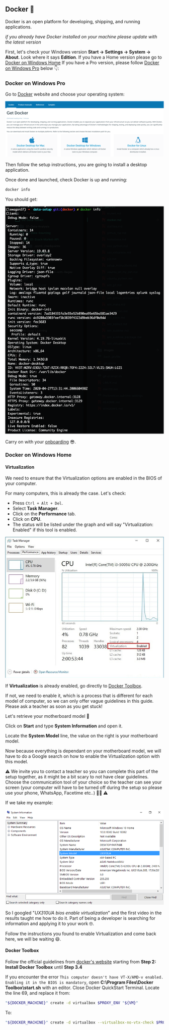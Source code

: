## Docker 🐋

Docker is an open platform for developing, shipping, and running applications.

_if you already have Docker installed on your machine please update with the latest version_

First, let's check your Windows version **Start → Settings → System → About**. Look where it says **Edition**.
If you have a Home version please go to [Docker on Windows Home](https://github.com/lewagon/data-setup/blob/master/WINDOWS.md#docker-on-windows-home)
If you have a Pro version, please follow [Docker on Windows Pro](https://github.com/lewagon/data-setup/blob/master/WINDOWS.md#docker-on-windows-pro) below 👇:

### Docker on Windows Pro

Go to [Docker](https://docs.docker.com/get-docker/) website and choose your operating system:

![](images/docker.png)

Then follow the setup instructions, you are going to install a desktop application.

Once done and launched, check Docker is up and running:

```bash
docker info
```

You should get:

![](images/docker_info.png)

Carry on with your [onboarding](https://github.com/lewagon/data-setup/blob/master/WINDOWS.md#alumni) 😎.

### Docker on Windows Home

#### Virtualization

We need to ensure that the Virtualization options are enabled in the BIOS of your computer.

For many computers, this is already the case. Let's check:

- Press `Ctrl + Alt + Del`.
- Select **Task Manager**.
- Click on the **Performance** tab.
- Click on **CPU**.
- The status will be listed under the graph and will say "Virtualization: Enabled" if this tool is enabled.

![task_manager.jpg](images/task_manager.jpg)

If **Virtualization** is already enabled, go directly to [Docker Toolbox](https://github.com/lewagon/data-setup/blob/master/WINDOWS.md#docker-toolbox).

If not, we need to enable it, which is a process that is different for each model of computer, so we can only offer vague guidelines in this guide. Please ask a teacher as soon as you get stuck!

Let's retrieve your motherboard model :muscle:

Click on **Start** and type **System Information** and open it.

Locate the **System Model** line, the value on the right is your motherboard model.

Now because everything is dependant on your motherboard model, we will have to do a Google search on how to enable the Virtualization option with this model. 

:warning: We invite you to contact a teacher so you can complete this part of the setup together, as it might be a bit scary to not have clear guidelines. Choose the communication tool of your choice so the teacher can see your screen (your computer will have to be turned off during the setup so please use your phone, WhatsApp, Facetime etc..) :man_mechanic:​ :warning:

If we take my example:

![wsl2_virtualization.png](images/wsl2_virtualization.png)

So I googled "*UX310UA bios enable virtualization*" and the first video in the results taught me how to do it. Part of being a developer is searching for information and applying it to your work :nerd_face:.

Follow the instructions you found to enable Virtualization and come back here, we will be waiting :smile:.


#### Docker Toolbox

Follow the official guidelines from [docker's website](https://docs.docker.com/toolbox/toolbox_install_windows/#step-2-install-docker-toolbox) starting from **Step 2: Install Docker Toolbox** until **Step 3.4**

If you encounter the error `This computer doesn't have VT-X/AMD-v enabled. Enabling it in the BIOS is mandatory`, open **C:\Program Files\Docker Toolbox\start.sh** with an editor.
Close Docker QuickStart Terminal.
Locate the line 69, and replace it from:
```bash
"${DOCKER_MACHINE}" create -d virtualbox $PROXY_ENV "${VM}"
```
To:
```bash
"${DOCKER_MACHINE}" create -d virtualbox --virtualbox-no-vtx-check $PROXY_ENV "${VM}"
```
